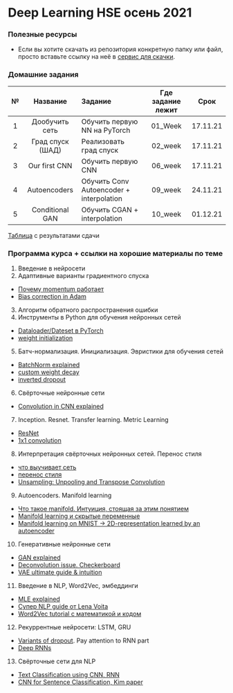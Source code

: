 #  Deep Learning HSE осень 2021


### Полезные ресурсы
* Если вы хотите скачать из репозитория конкретную папку или файл, просто вставьте ссылку на неё в [сервис для скачки](https://minhaskamal.github.io/DownGit/#/home?url=). 

### Домашние задания
| №      | Название        | Задание                                  | Где задание лежит  | Срок     |
| :---:  |:-------------:  | :--------------------------------------  | :----------------: | :------: |
| 1      | Дообучить сеть  | Обучить первую NN на PyTorch             | 01_Week            | 17.11.21 |
| 2      | Град спуск (ШАД)| Реализовать град спуск                   | 02_week            | 17.11.21 |
| 3      | Our first CNN   | Обучить первую CNN                       | 06_week            | 17.11.21 |
| 4      | Autoencoders    | Обучить Conv Autoencoder + interpolation | 09_week            | 24.11.21 |
| 5      | Conditional GAN | Обучить  CGAN + interpolation            | 10_week            | 01.12.21 |

[Таблица](https://docs.google.com/spreadsheets/d/1jjvWV7kHw88akCuMFbbAcNsnrUdGH530hUTAhhm182w/edit#gid=0) с результатами сдачи

### Программа курса + ссылки на хорошие материалы по теме
01. Введение в нейросети
02. Адаптивные варианты градиентного спуска
   - [Почему momentum работает](https://distill.pub/2017/momentum/)
   - [Bias correction in Adam](https://www.youtube.com/watch?v=-0ZMU-gnm2g)
03. Алгоритм обратного распространения ошибки
04. Инструменты в Python для обучения нейронных сетей
   - [Dataloader/Dateset в PyTorch](https://discuss.pytorch.org/t/making-iterable-objects-using-torch-utils-data-dataloader/16681/2)
   - [weight initialization](https://www.deeplearningwizard.com/deep_learning/boosting_models_pytorch/weight_initialization_activation_functions/)
05. Батч-нормализация. Инициализация. Эвристики для обучения сетей
   - [BatchNorm explained](https://towardsdatascience.com/batch-normalization-in-3-levels-of-understanding-14c2da90a338)
   - [custom weight decay](https://raberrytv.wordpress.com/2017/10/29/pytorch-weight-decay-made-easy/)
   - [inverted dropout](https://www.coursera.org/lecture/deep-neural-network/dropout-regularization-eM33A)
06. Свёрточные нейронные сети
   - [Convolution in CNN explained](https://www.youtube.com/watch?v=KTB_OFoAQcc)
07. Inception. Resnet. Transfer learning. Metric Learning
   - [ResNet](https://towardsdatascience.com/understanding-and-visualizing-resnets-442284831be8)
   - [1x1 convolution](https://stats.stackexchange.com/questions/194142/what-does-1x1-convolution-mean-in-a-neural-network)
08. Интерпретация свёрточных нейронных сетей. Перенос стиля
   - [что выучивает сеть](https://towardsdatascience.com/understanding-your-convolution-network-with-visualizations-a4883441533b)
   - [перенос стиля](https://towardsdatascience.com/neural-style-transfer-applications-data-augmentation-43d1dc1aeecc) 
   - [Unsampling: Unpooling and Transpose Convolution](https://medium.com/jun-devpblog/dl-12-unsampling-unpooling-and-transpose-convolution-831dc53687ce)
09. Autoencoders. Manifold learning
   - [Что такое manifold. Интуиция, стоящая за этим понятием](https://bjlkeng.github.io/posts/manifolds/)
   - [Manifold learning и скрытые переменные](https://habr.com/ru/post/331500/)
   - [Manifold learning on MNIST -> 2D-representation learned by an autoencoder](https://www.kaggle.com/apapiu/manifold-learning-and-autoencoders/notebook)
10. Генеративные нейронные сети
   - [GAN explained](https://www.coursera.org/learn/build-basic-generative-adversarial-networks-gans/lecture/gIAJ0/putting-it-all-together)
   - [Deconvolution issue. Checkerboard](https://distill.pub/2016/deconv-checkerboard/)
   - [VAE ultimate guide & intuition](https://towardsdatascience.com/understanding-variational-autoencoders-vaes-f70510919f73)
11. Введение в NLP, Word2Vec, эмбеддинги
   - [MLE explained](https://towardsdatascience.com/probability-concepts-explained-maximum-likelihood-estimation-c7b4342fdbb1)
   - [Супер NLP guide от Lena Voita](https://lena-voita.github.io/nlp_course.html)
   - [Word2Vec tutorial с математикой и кодом](https://nbviewer.org/github/Yorko/mlcourse_open/blob/master/jupyter_russian/tutorials/word2vec_demonzheg.ipynb)
12. Рекуррентные нейросети: LSTM, GRU
   - [Variants of dropout](https://towardsdatascience.com/12-main-dropout-methods-mathematical-and-visual-explanation-58cdc2112293). Pay attention to RNN part
   - [Deep RNNs](https://www.coursera.org/lecture/nlp-sequence-models/deep-rnns-ehs0S)
13. Свёрточные сети для NLP
   - [Text Classification using CNN, RNN](https://medium.com/jatana/report-on-text-classification-using-cnn-rnn-han-f0e887214d5f)
   - [CNN for Sentence Classification, Kim paper](https://arxiv.org/pdf/1408.5882.pdf)